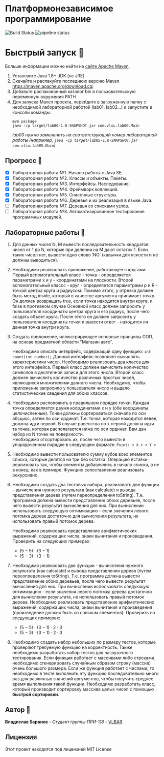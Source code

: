 # Платформонезависимое программирование
![Build Status](https://travis-ci.org/github/maven-plugins.svg)
![pipeline status](https://gitlab.com/ci-and-cd/maven-build/badges/develop/pipeline.svg)

# Быстрый запуск :rocket:
Больше информации можно найти на [сайте Apache Maven](https://maven.apache.org/).
1. Установите Java 1.8+ JDK (не JRE)
2. Скачайте и распакуйте последнюю версию Maven https://maven.apache.org/download.cgi
3. Добавьте распакованный каталог bin в пользовательскую переменную окружения PATH
4. Для запуска Maven проекта, перейдите в загруженную папку с необходимой лабораторной работой (lab01, lab02...) и запустите в консоли команды:
    ```
    mvn package
    java -cp target/lab00-1.0-SNAPSHOT.jar com.vlsu.lab00.Main
    ```
    *lab00 нужно замененить на соответствующий номер лабораторной работы (напрмиер, `java -cp target/lab05-1.0-SNAPSHOT.jar com.vlsu.lab05.Main`)*

## Прогресс 🐾
* [x] Лабораторная работа №1. Начало работы с Java SE.
* [x] Лабораторная работа №2. Классы и объекты. Пакеты.
* [x] Лабораторная работа №3. Интерфейсы. Наследование.
* [x] Лабораторная работа №4. Фреймворк коллекций.
* [x] Лабораторная работа №5. Списочные структуры.
* [x] Лабораторная работа №6. Деревья и их реализация в языке Java.
* [ ] Лабораторная работа №7. Деревья со списками узлов.
* [ ] Лабораторная работа №8. Автоматизированное тестирование программных модулей.

## Лабораторные работы :dart:
1. Для данных чисел N, M вывести последовательность квадратов чисел от 1 до N, которые при делении на M дают остаток 1. Если таких чисел нет, вывести одно слово ’NO’ (кавычки для ясности и не должны выводиться).
2. Необходимо реализовать приложение, работающее с кругами. Первый вспомогательный класс - точка - определяется параметрами x и y - координатами на плоскости. Второй вспомогательный классс - круг - определяется параметрами p и R - точкой центра круга и радиусом. Помимо этого, у отрезка должен быть метод inside, который в качестве аргумента принимает точку. Он должен возвращать true, если точка находится внутри круга, и false в противном случае Основной класс должен запросить у пользователя координаты центра круга и его радиус, после чего создать объект круга. После этого он должен запросить у пользователя координаты точки и вывести ответ - находится ли данная точка внутри круга.
3. Создать приложение, иллюстрирующее основные принципы ООП, на основе предметной области "Магазин авто".
    
    Необходимо описать интерфейс, содержащий одну функцию: `int count(int number);`
    Данный интерфейс позволяет вычислять характеристики чисел. Необходимо реализовать два класса для этого интерфейса. Первый класс должен вычислить количество символов в десятичной записи для этого числа. Второй класс должен вычислить количество различных простых чисел, являющихся множителями данного числа. Необходимо, чтобы приложение запросило у пользователя число и выдало статистические сведения для обоих классов.
4. Необходимо расположить в правильном порядке точки. Каждая точка определяется двумя координатами x и y (обе координаты целочисленные). Точки должны сортироваться сначала по оси абсцисс, затем по оси ординат. Т.е. точка, которая находится левее, должна идти первой. В случае равенства по x первой должна идти та точка, которая располагается ниже по оси ординат. Вам дан набор из N точек на поверхности.   
    Необходимо отсортировать их, после чего вывести в упорядоченном порядке в следующем формате: `Point: < X > < Y >`
5. Необходимо вывести пользователю сумму кубов всех элементов списка, которые делятся на три без остатка. Операцию вставки реализовать так, чтобы элементы добавлялись в начало списка, а не в конец, как в примере. Функцию сопоставления реализовать рекурсивно.
6. Необходимо создать два тестовых набора, реализовать две функции - вычисления нужного результата (как calculate) и вывода представления дерева (путем переопределения toString). Т.е. программа должна вывести представление обоих деревьев, после чего вывести результат вычисления для них. При вычислении использовать следующую оптимизацию - если значения левого потомка дерева достаточно для вычисления результата, не использовать правый потомок дерева.
    
    Необходимо реализовать представление арифметических выражений, содержащих числа,
знаки вычитания и произведения. Проверить на следующих примерах:
    * (5 − 5) · (3 − 1)
    * (5 − 3) · (3 − 1)
7. Необходимо реализовать две функции - вычисления нужного результата (как calculate) и вывода представления дерева (путем переопределения toString). Т.е. программа должна вывести представление обоих деревьев, после чего вывести результат вычисления для них. При вычислении использовать следующую оптимизацию - если значения левого потомка дерева достаточно для вычисления результата, не использовать правый потомок дерева.
    Необходимо реализовать представление арифметических выражений, содержащих числа,
знаки вычитания и произведения (произведение должно быть со списком элементов).
Проверить на следующих примерах:
    * (5 − 5) · (3 − 1) · 2 · 3
    * (5 − 3) · (3 − 1) · 2 · 3
8. Необходимо создать набор небольших по размеру тестов, которые проверяют
требуемую функцию на корректность. Также необходимо разработать набор тестов для
нагрузочного тестирования. Если функция работает с массивами либо строками, необходимо
сгенерировать случайным образом строку (массив) очень большого размера. Если же функция
работает с числами, то необходимо в тесте выполнить эту функцию последовательно много раз
для различных значений аргументов, чтобы получить среднее время выполнения такой функции.
    Необходимо разработать класс, который производит сортировку массива целых чисел с
помощью **быстрой сортировки**.

## Автор :sheep:

**Владислав Баранов** - *Студент группы ПРИ-118* - [VLBAR](https://github.com/vlbar)

## Лицензия

Этот проект находится под лицензией MIT License
